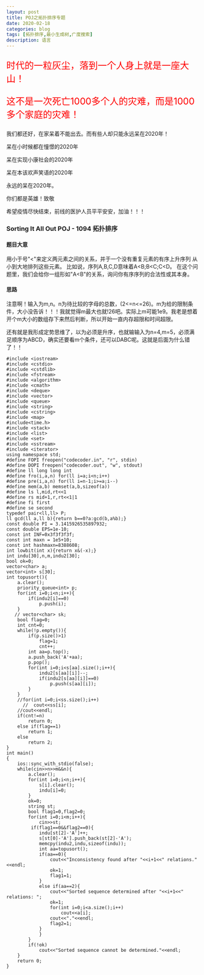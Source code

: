 ```yaml
---
layout: post
title: POJ之拓扑排序专题
date: 2020-02-18
categories: blog
tags: [拓扑排序,最小生成树,广度搜索]
description: 语言
---
```

<p style="color: red;font-size: 24px;">时代的一粒灰尘，落到一个人身上就是一座大山！</p>

<p style="color: red;font-size: 24px;">这不是一次死亡1000多个人的灾难，而是1000多个家庭的灾难！</p>

我们都还好，在家呆着不能出去。而有些人却只能永远呆在2020年！<br>

呆在小时候都在憧憬的2020年<br>

呆在实现小康社会的2020年<br>

呆在本该欢声笑语的2020年<br>

永远的呆在2020年。<br>

你们都是英雄！致敬<br>

希望疫情尽快结束，前线的医护人员平平安安，加油！！！

### Sorting It All Out POJ - 1094 拓扑排序
#### 题目大意
用小于号"<"来定义两元素之间的关系，并于一个没有重复元素的有序上升序列 从小到大地排列这些元素。
比如说，序列A,B,C,D意味着A<B;B<C;C<D。
在这个问题里，我们会给你一组形如"A<B"的关系，询问你有序序列的合法性或其本身。

#### 思路
注意啊！输入为m,n。n为待比较的字母的总数，(2<=n<=26)。m为给的限制条件，大小没告诉！！！我就觉得m最大也就!26吧。实际上m可能1e9。我老是想着开个m大小的数组存下来然后判断，所以开始一直内存超限和时间超限。<br>

还有就是我形成定势思维了，以为必须是升序，也就输输入为n=4,m=5，必须满足顺序为ABCD，确实还要看m个条件，还可以DABC呢。这就是后面为什么错了！！

```
#include <iostream>
#include <cstdio>
#include <cstdlib>
#include <fstream>
#include <algorithm>
#include <cmath>
#include <deque>
#include <vector>
#include <queue>
#include <string>
#include <cstring>
#include <map>
#include<time.h>
#include <stack>
#include <list>
#include <set>
#include <sstream>
#include <iterator>
using namespace std;
#define FOPI freopen("codecoder.in", "r", stdin)
#define DOPI freopen("codecoder.out", "w", stdout)
#define ll long long int
#define fro(i,a,n) for(ll i=a;i<n;i++)
#define pre(i,a,n) for(ll i=n-1;i>=a;i--)
#define mem(a,b) memset(a,b,sizeof(a))
#define ls l,mid,rt<<1
#define rs mid+1,r,rt<<1|1
#define fi first
#define se second
typedef pair<ll,ll> P;
ll gcd(ll a,ll b){return b==0?a:gcd(b,a%b);}
const double PI = 3.1415926535897932;
const double EPS=1e-10;
const int INF=0x3f3f3f3f;
const int maxn = 1e5+10;
const int hashmaxn=8388608;
int lowbit(int x){return x&(-x);}
int indu[30],n,m,indu2[30];
bool ok=0;
vector<char> a;
vector<int> s[30];
int topusort(){
    a.clear();
    priority_queue<int> p;
    for(int i=0;i<n;i++){
        if(indu2[i]==0)
            p.push(i);
    }
   // vector<char> sk;
    bool flag=0;
    int cnt=0;
    while(!p.empty()){
        if(p.size()>1)
            flag=1;
            cnt++;
        int aa=p.top();
        a.push_back('A'+aa);
        p.pop();
        for(int i=0;i<s[aa].size();i++){
            indu2[s[aa][i]]--;
            if(indu2[s[aa][i]]==0)
                p.push(s[aa][i]);
        }
    }
    //for(int i=0;i<ss.size();i++)
      //  cout<<ss[i];
    //cout<<endl;
    if(cnt!=n)
        return 0;
    else if(flag==1)
        return 1;
    else
        return 2;
}
int main()
{
    ios::sync_with_stdio(false);
    while(cin>>n>>m&&n){
        a.clear();
        for(int i=0;i<n;i++){
            s[i].clear();
            indu[i]=0;
        }
        ok=0;
        string st;
        bool flag1=0,flag2=0;
        for(int i=0;i<m;i++){
            cin>>st;
         if(flag1==0&&flag2==0){
            indu[st[2]-'A']++;
            s[st[0]-'A'].push_back(st[2]-'A');
            memcpy(indu2,indu,sizeof(indu));
            int aa=topusort();
            if(aa==0){
                cout<<"Inconsistency found after "<<i+1<<" relations."<<endl;
                ok=1;
                flag1=1;
            }
            else if(aa==2){
                cout<<"Sorted sequence determined after "<<i+1<<" relations: ";
                ok=1;
                for(int i=0;i<a.size();i++)
                    cout<<a[i];
                cout<<"."<<endl;
                flag2=1;
            }
            }
        }
        if(!ok)
            cout<<"Sorted sequence cannot be determined."<<endl;
    }
    return 0;
}
```





